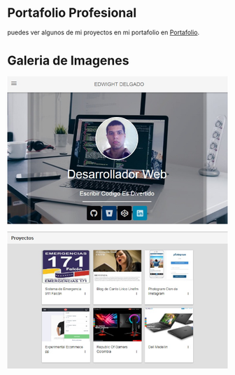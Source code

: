 # Portafolio Profesional

puedes ver algunos de mi proyectos en mi portafolio en  [Portafolio](https://edwight.github.io/Portafolio/).  

# Galeria de Imagenes  
![Foto index](img/md/index.jpg)


![Foto proyectos](img/md/index2.jpg)